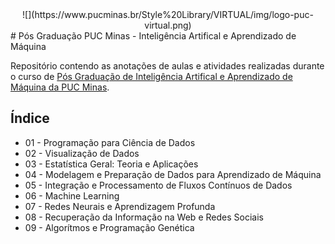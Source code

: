 <center>![](https://www.pucminas.br/Style%20Library/VIRTUAL/img/logo-puc-virtual.png)</center>
# Pós Graduação PUC Minas - Inteligência Artifical e Aprendizado de Máquina

 Repositório contendo as anotações de aulas e atividades realizadas durante o curso de [Pós Graduação de Inteligência Artifical e Aprendizado de Máquina da PUC Minas](https://www.pucminas.br/PucVirtual/Pos-Graduacao/Paginas/Inteligencia-Artificial-e-Aprendizado-de-Maquina.aspx).

## Índice
* 01 - Programação para Ciência de Dados
* 02 - Visualização de Dados
* 03 - Estatística Geral: Teoria e Aplicações
* 04 - Modelagem e Preparação de Dados para Aprendizado de Máquina
* 05 - Integração e Processamento de Fluxos Contínuos de Dados
* 06 - Machine Learning
* 07 - Redes Neurais e Aprendizagem Profunda
* 08 - Recuperação da Informação na Web e Redes Sociais
* 09 - Algorítmos e Programação Genética



